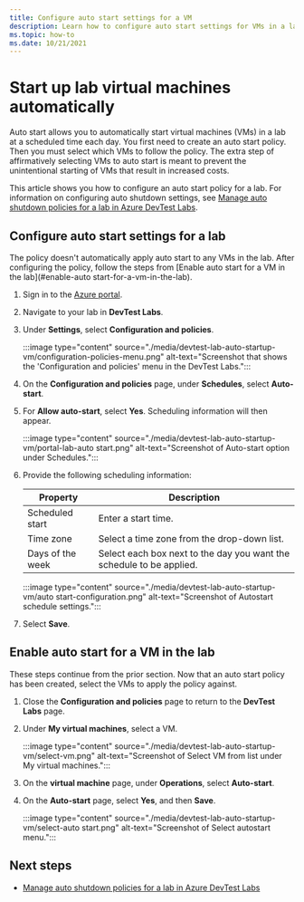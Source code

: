 ```yaml
---
title: Configure auto start settings for a VM
description: Learn how to configure auto start settings for VMs in a lab. This setting allows VMs in the lab to be automatically started on a schedule. 
ms.topic: how-to
ms.date: 10/21/2021
---
```


# Start up lab virtual machines automatically

Auto start allows you to automatically start virtual machines (VMs) in a lab at a scheduled time each day. You first need to create an auto start policy. Then you must select which VMs to follow the policy. The extra step of affirmatively selecting VMs to auto start is meant to prevent the unintentional starting of VMs that result in increased costs.

This article shows you how to configure an auto start policy for a lab. For information on configuring auto shutdown settings, see [Manage auto shutdown policies for a lab in Azure DevTest Labs](devtest-lab-auto-shutdown.md). 

## Configure auto start settings for a lab 

The policy doesn't automatically apply auto start to any VMs in the lab. After configuring the policy, follow the steps from [Enable auto start for a VM in the lab](#enable-auto start-for-a-vm-in-the-lab).

1. Sign in to the [Azure portal](https://portal.azure.com/).

1. Navigate to your lab in **DevTest Labs**.

1. Under **Settings**, select **Configuration and policies**. 

   :::image type="content" source="./media/devtest-lab-auto-startup-vm/configuration-policies-menu.png" alt-text="Screenshot that shows the 'Configuration and policies' menu in the DevTest Labs.":::

1. On the **Configuration and policies** page, under **Schedules**, select **Auto-start**.

1. For **Allow auto-start**, select **Yes**. Scheduling information will then appear.

    :::image type="content" source="./media/devtest-lab-auto-startup-vm/portal-lab-auto start.png" alt-text="Screenshot of Auto-start option under Schedules.":::
 
1. Provide the following scheduling information:

    |Property | Description |
    |---|---|
    |Scheduled start| Enter a start time.|
    |Time zone| Select a time zone from the drop-down list.|
    |Days of the week| Select each box next to the day you want the schedule to be applied.|

    :::image type="content" source="./media/devtest-lab-auto-startup-vm/auto start-configuration.png" alt-text="Screenshot of Autostart schedule settings.":::

1. Select **Save**. 

## Enable auto start for a VM in the lab

These steps continue from the prior section. Now that an auto start policy has been created, select the VMs to apply the policy against.

1. Close the **Configuration and policies** page to return to the **DevTest Labs** page.

1. Under **My virtual machines**, select a VM.

    :::image type="content" source="./media/devtest-lab-auto-startup-vm/select-vm.png" alt-text="Screenshot of Select VM from list under My virtual machines.":::

1. On the **virtual machine** page, under **Operations**, select **Auto-start**. 

1. On the **Auto-start** page, select **Yes**, and then **Save**.

    :::image type="content" source="./media/devtest-lab-auto-startup-vm/select-auto start.png" alt-text="Screenshot of Select autostart menu.":::

## Next steps

- [Manage auto shutdown policies for a lab in Azure DevTest Labs](devtest-lab-auto-shutdown.md)
